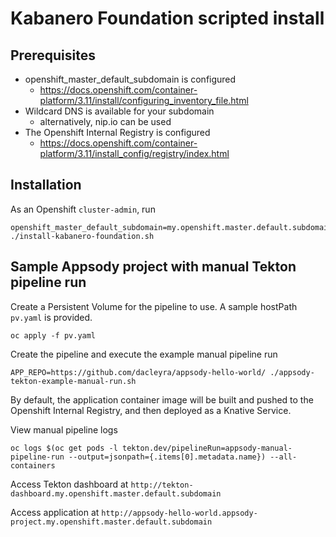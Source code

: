 # Kabanero Foundation scripted install

## Prerequisites

* openshift_master_default_subdomain is configured
  * https://docs.openshift.com/container-platform/3.11/install/configuring_inventory_file.html
* Wildcard DNS is available for your subdomain
  * alternatively, nip.io can be used
* The Openshift Internal Registry is configured
  * https://docs.openshift.com/container-platform/3.11/install_config/registry/index.html


## Installation

As an Openshift `cluster-admin`, run
```
openshift_master_default_subdomain=my.openshift.master.default.subdomain ./install-kabanero-foundation.sh
```



## Sample Appsody project with manual Tekton pipeline run

Create a Persistent Volume for the pipeline to use. A sample hostPath `pv.yaml` is provided.
```
oc apply -f pv.yaml
```

Create the pipeline and execute the example manual pipeline run
```
APP_REPO=https://github.com/dacleyra/appsody-hello-world/ ./appsody-tekton-example-manual-run.sh
```

By default, the application container image will be built and pushed to the Openshift Internal Registry, and then deployed as a Knative Service.

View manual pipeline logs
```
oc logs $(oc get pods -l tekton.dev/pipelineRun=appsody-manual-pipeline-run --output=jsonpath={.items[0].metadata.name}) --all-containers
```

Access Tekton dashboard at `http://tekton-dashboard.my.openshift.master.default.subdomain`

Access application at `http://appsody-hello-world.appsody-project.my.openshift.master.default.subdomain`